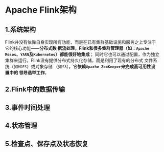 Apache Flink架构
================================================================================
## 1.系统架构 
Flink并没有依靠自身实现所有功能，而是在已有集群基础设施和服务之上专注于它的核心功能——**分布式数
据流处理。Flink和很多集群管理器（如：`Apache Mesos`、`YARN`及`Kubernetes`）都能很好地集成**；
同时它也可以通过配置，作为独立集群来运行。Flink没有提供分布式持久化存储，而是利用了现有的分布式
文件系统（如`HDFS`）或对象存储 （如`S3`）。**它依赖`Apache ZooKeeper`来完成高可用性设置中的
领导选举工作**。









## 2.Flink中的数据传输









## 3.事件时间处理










## 4.状态管理 











## 5.检查点、保存点及状态恢复 



